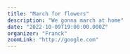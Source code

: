 ```yaml
---
title: "March for flowers"
description: "We gonna march at home"
date: "2022-10-09T19:00:00.000Z"
organizer: "Franck"
zoomLink: "http://google.com"
---
```

